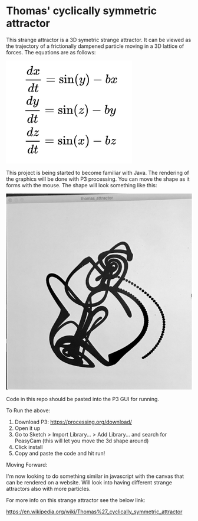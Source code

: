 # Thomas' cyclically symmetric attractor

This strange attractor is a 3D symetric strange attractor. It can be viewed as the trajectory of a frictionally dampened particle moving in a 3D lattice of forces. The equations are as follows:

![alt text](./equations.png)

This project is being started to become familiar with Java. The rendering of the graphics will be done with P3 processing. You can move the shape as it forms with the mouse. The shape will look something like this: 

![alt text](./StrangeAttractor.jpg)

Code in this repo should be pasted into the P3 GUI for running. 

To Run the above:

1. Download P3: https://processing.org/download/
2. Open it up
3. Go to Sketch > Import Library... > Add Library... and search for PeasyCam (this will let you move the 3d shape around) 
4. Click install
5. Copy and paste the code and hit run! 

Moving Forward: 

I'm now looking to do something similar in javascript with the canvas that can be rendered on a website. Will look into having different strange attractors also with more particles. 

For more info on this strange attractor see the below link: 

https://en.wikipedia.org/wiki/Thomas%27_cyclically_symmetric_attractor